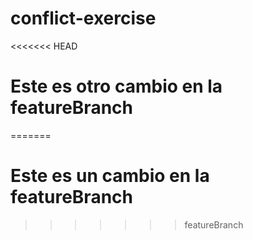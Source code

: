# conflict-exercise
<<<<<<< HEAD
# Este es otro cambio en la featureBranch
=======
# Este es un cambio en la featureBranch
>>>>>>> featureBranch

